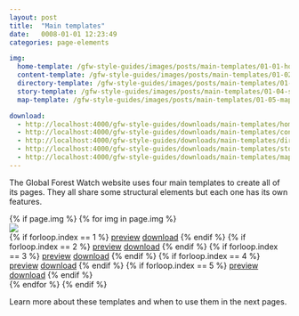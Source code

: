 ```yaml
---
layout: post
title:  "Main templates"
date:   0008-01-01 12:23:49
categories: page-elements

img:
  home-template: /gfw-style-guides/images/posts/main-templates/01-01-home-template.png
  content-template: /gfw-style-guides/images/posts/main-templates/01-02-content-template.png
  directory-template: /gfw-style-guides/images/posts/main-templates/01-03-directory-template.png
  story-template: /gfw-style-guides/images/posts/main-templates/01-04-story-template.png
  map-template: /gfw-style-guides/images/posts/main-templates/01-05-map-template.png

download:
  - http://localhost:4000/gfw-style-guides/downloads/main-templates/home/home.zip
  - http://localhost:4000/gfw-style-guides/downloads/main-templates/content/content.zip
  - http://localhost:4000/gfw-style-guides/downloads/main-templates/directory/directory.zip
  - http://localhost:4000/gfw-style-guides/downloads/main-templates/story/story.zip
  - http://localhost:4000/gfw-style-guides/downloads/main-templates/map/map.zip
---
```


The Global Forest Watch website uses four main templates to create all of its pages. They all share
some structural elements but each one has its own features.


<div class="gallery">
  {% if page.img %}
    {% for img in page.img %}
    <div class="image-container">
      <img src="{{img[1]}}">
      <div class="container">
        {% if forloop.index == 1 %}
          <a class="btn btn--preview" target="_blank" href="http://localhost:4000/gfw-style-guides/downloads/main-templates/home/index.html">preview</a>
          <a class="btn btn--download" download="home-template.zip" href="{{page.download[1]}}">download</a>
        {% endif %}
        {% if forloop.index == 2 %}
          <a class="btn btn--preview" target="_blank" href="http://localhost:4000/gfw-style-guides/downloads/main-templates/content/index.html">preview</a>
          <a class="btn btn--download" download="content-template.zip" href="{{page.download[2]}}">download</a>
        {% endif %}
        {% if forloop.index == 3 %}
          <a class="btn btn--preview" target="_blank" href="http://localhost:4000/gfw-style-guides/downloads/main-templates/directory/index.html">preview</a>
          <a class="btn btn--download" download="directory-template.zip" href="{{page.download[3]}}">download</a>
        {% endif %}
        {% if forloop.index == 4 %}
          <a class="btn btn--preview" target="_blank" href="http://localhost:4000/gfw-style-guides/downloads/main-templates/story/index.html">preview</a>
          <a class="btn btn--download" download="story-template.zip" href="{{page.download[4]}}">download</a>
        {% endif %}
        {% if forloop.index == 5 %}
          <a class="btn btn--preview" target="_blank" href="http://localhost:4000/gfw-style-guides/downloads/main-templates/map/index.html">preview</a>
          <a class="btn btn--download" download="map.zip" href="{{page.download[5]}}">download</a>
        {% endif %}
      </div>
    </div>
    {% endfor %}
  {% endif %}
</div>

Learn more about these templates and when to use them in the next pages.
